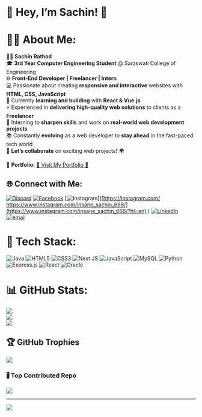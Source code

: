 <h1>🌟 Hey, I’m Sachin! 🌟</h1>

# 💪🏻 About Me:
👨‍💻 **Sachin Rathod**<br>
🎓 **3rd Year Computer Engineering Student** @ Saraswati College of Engineering<br>
🌐 **Front-End Developer | Freelancer | Intern**<br>
💻 Passionate about creating **responsive and interactive** websites with **HTML, CSS, JavaScript**<br>
🚀 Currently **learning and building** with **React & Vue.js**<br>
⚡ Experienced in **delivering high-quality web solutions** to clients as a **Freelancer**<br>
🔧 Interning to **sharpen skills** and work on **real-world web development projects**<br>
📚 Constantly **evolving** as a web developer to **stay ahead** in the fast-paced tech world<br>
💬 **Let’s collaborate** on exciting web projects! 🌍<br>

📏 **Portfolio:** [🚀 Visit My Portfolio 🚀](https://fnicke.github.io/MY-PORTFOLIO-/)

## 🌐 Connect with Me:
[![Discord](https://img.shields.io/badge/🔴_Discord-%237289DA.svg?logo=discord&logoColor=white)](https://discord.gg/Fnicke) 
[![Facebook](https://img.shields.io/badge/💙_Facebook-%231877F2.svg?logo=Facebook&logoColor=white)](https://facebook.com/SachinRathod) 
[![Instagram](https://img.shields.io/badge/💎_Instagram-%23E4405F.svg?logo=Instagram&logoColor=white)]([https://instagram.com/ https://www.instagram.com/insane_sachin_666/](https://www.instagram.com/insane_sachin_666/?hl=en) ) 
[![LinkedIn](https://img.shields.io/badge/🌟_LinkedIn-%230077B5.svg?logo=linkedin&logoColor=white)]([https://linkedin.com/in/www.linkedin.com/in/sachin-rathod-469168310](https://www.linkedin.com/in/sachin-rathod-469168310/)) 
[![email](https://img.shields.io/badge/📧_Email-D14836?logo=gmail&logoColor=white)](mailto:rathodsachin0766@gmail.com)

# 🌟 Tech Stack:
![Java](https://img.shields.io/badge/☕_Java-%23ED8B00.svg?style=for-the-badge&logo=openjdk&logoColor=white) 
![HTML5](https://img.shields.io/badge/🌟_HTML5-%23E34F26.svg?style=for-the-badge&logo=html5&logoColor=white) 
![CSS3](https://img.shields.io/badge/🌈_CSS3-%231572B6.svg?style=for-the-badge&logo=css3&logoColor=white) 
![Next JS](https://img.shields.io/badge/🚀_Next-black?style=for-the-badge&logo=next.js&logoColor=white) 
![JavaScript](https://img.shields.io/badge/🕹️_JavaScript-%23323330.svg?style=for-the-badge&logo=javascript&logoColor=%23F7DF1E) 
![MySQL](https://img.shields.io/badge/💾_MySQL-4479A1.svg?style=for-the-badge&logo=mysql&logoColor=white) 
![Python](https://img.shields.io/badge/🤖_Python-3670A0?style=for-the-badge&logo=python&logoColor=ffdd54) 
![Express.js](https://img.shields.io/badge/🌐_Express.js-%23404d59.svg?style=for-the-badge&logo=express&logoColor=%2361DAFB) 
![React](https://img.shields.io/badge/🌟_React-%2320232a.svg?style=for-the-badge&logo=react&logoColor=%2361DAFB) 
![Oracle](https://img.shields.io/badge/📚_Oracle-F80000?style=for-the-badge&logo=oracle&logoColor=white)

# 📊 GitHub Stats:
![](https://github-readme-stats.vercel.app/api?username=FNICKE&theme=dark&hide_border=false&include_all_commits=true&count_private=false)<br/>
![](https://github-readme-streak-stats.herokuapp.com/?user=FNICKE&theme=dark&hide_border=false)<br/>
![](https://github-readme-stats.vercel.app/api/top-langs/?username=FNICKE&theme=dark&hide_border=false&include_all_commits=true&count_private=false&layout=compact)

## 🏆 GitHub Trophies
![](https://github-profile-trophy.vercel.app/?username=FNICKE&theme=radical&no-frame=false&no-bg=false&margin-w=4)

### 🖁 Top Contributed Repo
![](https://github-contributor-stats.vercel.app/api?username=FNICKE&limit=5&theme=dark&combine_all_yearly_contributions=true)

---
[![](https://visitcount.itsvg.in/api?id=FNICKE&icon=0&color=0)](https://visitcount.itsvg.in)

<!-- Proudly created with GPRM ( https://gprm.itsvg.in ) -->

